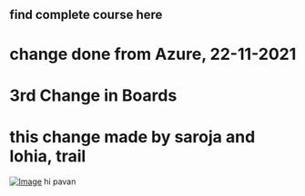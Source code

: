 ## find complete course here   
# change done from Azure, 22-11-2021
# 3rd Change in Boards
# this change made by saroja and lohia, trail
[![Image](https://github.com/yankils/Simple-DevOps-Project/blob/master/Devops_course.PNG "DevOps Project - CI/CD with Jenkins Ansible Docker Kubernetes ")](https://www.udemy.com/course/valaxy-devops/?referralCode=8147A5CF4C8C7D9E253F)
hi pavan
